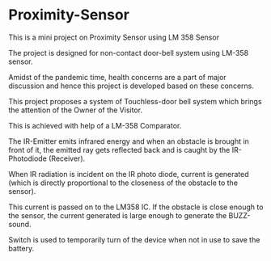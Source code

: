# Proximity-Sensor
This is a mini project on Proximity Sensor using LM 358 Sensor

The project is designed for non-contact door-bell system using LM-358 sensor.

Amidst of the pandemic time, health concerns are a part of major discussion and hence this project is developed based on these concerns. 

This project proposes a system of Touchless-door bell system which brings the attention of the Owner of the Visitor.  

This is achieved with help of a LM-358 Comparator. 

The IR-Emitter emits infrared energy and when an obstacle is brought in front of it, the emitted ray gets reflected back and is caught by the IR-Photodiode (Receiver). 

When IR radiation is incident on the IR photo diode, current is generated (which is directly proportional to the closeness of the obstacle to the sensor). 

This current is passed on to the LM358 IC. If the obstacle is close enough to the sensor, the current generated is large enough to generate the BUZZ-sound. 

Switch is used to temporarily turn of the device when not in use to save the battery.
